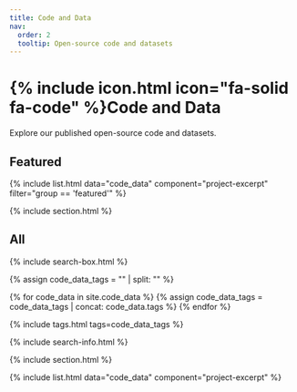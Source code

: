 ```yaml
---
title: Code and Data
nav:
  order: 2
  tooltip: Open-source code and datasets
---
```


# {% include icon.html icon="fa-solid fa-code" %}Code and Data

Explore our published open-source code and datasets.

## Featured

{% include list.html data="code_data" component="project-excerpt" filter="group == 'featured'" %}

{% include section.html %}

## All

{% include search-box.html %}

{% assign code_data_tags = "" | split: "" %}

{% for code_data in site.code_data %}
  {% assign code_data_tags = code_data_tags | concat: code_data.tags %}
{% endfor %}

{% include tags.html tags=code_data_tags %}

{% include search-info.html %}

{% include section.html %}

{% include list.html data="code_data" component="project-excerpt" %}

